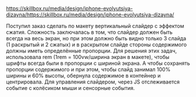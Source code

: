 https://skillbox.ru/media/design/iphone-evolyutsiya-dizayna/https://skillbox.ru/media/design/iphone-evolyutsiya-dizayna/

Поступил заказ сделать по макету вертикальный слайдер с эффектом сжатия. Сложность заключалась в том, что слайдер должен быть всегда на весь экран, но при этом должно быть видно только 3 слайда (1 раскрытый и 2 сжатых) и в раскрытом слайде стороны содержимого должны иметь определённые пропорции. 
Для решения этих задач, использовала rem (1rem = 100vw/ширина экран в макете), чтобы шрифты всегда были в пропорции с шириной экрана. А чтобы сохранять пропорции содержимого и при этом, чтобы слайд занимал 100% ширины и 60% высоты, обернула содержимое в контейнер и центрировала. Для управления слайдером, через JS отслеживается событие с колёсиком мыши и сенсорные события.
